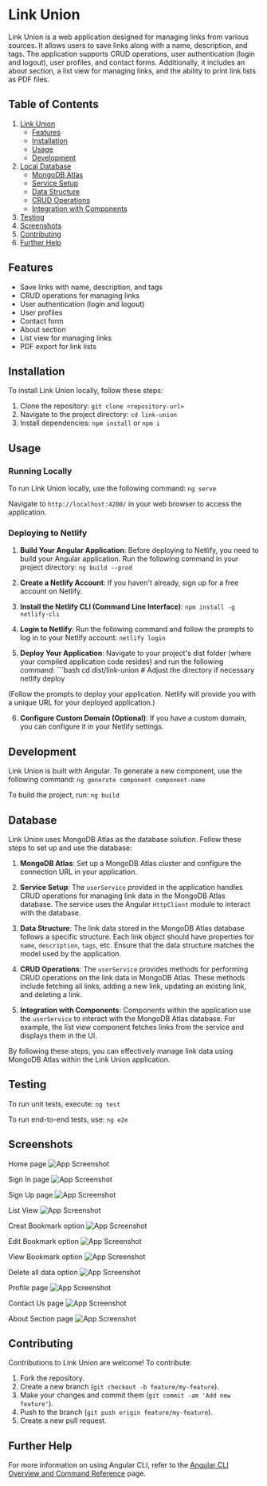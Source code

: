 # Link Union

Link Union is a web application designed for managing links from various sources. It allows users to save links along with a name, description, and tags. The application supports CRUD operations, user authentication (login and logout), user profiles, and contact forms. Additionally, it includes an about section, a list view for managing links, and the ability to print link lists as PDF files.

## Table of Contents

1. [Link Union](#link-union)
    - [Features](#features)
    - [Installation](#installation)
    - [Usage](#usage)
    - [Development](#development)
2. [Local Database](#local-database)
    - [MongoDB Atlas](#mongodb-atlas)
    - [Service Setup](#service-setup)
    - [Data Structure](#data-structure)
    - [CRUD Operations](#crud-operations)
    - [Integration with Components](#integration-with-components)
3. [Testing](#testing)
4. [Screenshots](#screenshots)
5. [Contributing](#contributing)
6. [Further Help](#further-help)

## Features

- Save links with name, description, and tags
- CRUD operations for managing links
- User authentication (login and logout)
- User profiles
- Contact form
- About section
- List view for managing links
- PDF export for link lists

## Installation

To install Link Union locally, follow these steps:

1. Clone the repository: `git clone <repository-url>`
2. Navigate to the project directory: `cd link-union`
3. Install dependencies: `npm install` or `npm i`

## Usage

### Running Locally

To run Link Union locally, use the following command: `ng serve`

Navigate to `http://localhost:4200/` in your web browser to access the application.

### Deploying to Netlify

1. **Build Your Angular Application**: Before deploying to Netlify, you need to build your Angular application. Run the following command in your project directory: `ng build --prod`

2. **Create a Netlify Account**: If you haven't already, sign up for a free account on Netlify.

3. **Install the Netlify CLI (Command Line Interface)**: `npm install -g netlify-cli`

4. **Login to Netlify**: Run the following command and follow the prompts to log in to your Netlify account: `netlify login`

5. **Deploy Your Application**: Navigate to your project's dist folder (where your compiled application code resides) and run the following command: ```bash
cd dist/link-union  # Adjust the directory if necessary
netlify deploy

(Follow the prompts to deploy your application. Netlify will provide you with a unique URL for your deployed application.)

6. **Configure Custom Domain (Optional)**: If you have a custom domain, you can configure it in your Netlify settings.

## Development

Link Union is built with Angular. To generate a new component, use the following command: `ng generate component component-name`

To build the project, run: `ng build`

## Database

Link Union uses MongoDB Atlas as the database solution. Follow these steps to set up and use the database:

1. **MongoDB Atlas**: Set up a MongoDB Atlas cluster and configure the connection URL in your application.

2. **Service Setup**: The `userService` provided in the application handles CRUD operations for managing link data in the MongoDB Atlas database. The service uses the Angular `HttpClient` module to interact with the database.

3. **Data Structure**: The link data stored in the MongoDB Atlas database follows a specific structure. Each link object should have properties for `name`, `description`, `tags`, etc. Ensure that the data structure matches the model used by the application.

4. **CRUD Operations**: The `userService` provides methods for performing CRUD operations on the link data in MongoDB Atlas. These methods include fetching all links, adding a new link, updating an existing link, and deleting a link.

5. **Integration with Components**: Components within the application use the `userService` to interact with the MongoDB Atlas database. For example, the list view component fetches links from the service and displays them in the UI.

By following these steps, you can effectively manage link data using MongoDB Atlas within the Link Union application.

## Testing

To run unit tests, execute: `ng test`

To run end-to-end tests, use: `ng e2e`

## Screenshots

Home page
![App Screenshot](/Screenshots/Home-Page.png)

Sign In page
![App Screenshot](/Screenshots/Sign-In.png)

Sign Up page
![App Screenshot](/Screenshots/Sign-Up.png)

List View
![App Screenshot](/Screenshots/List-View.png)

Creat Bookmark option
![App Screenshot](/Screenshots/Create-Bookmark.png)

Edit Bookmark option
![App Screenshot](/Screenshots/Edit-Bookmark.png)

View Bookmark option
![App Screenshot](/Screenshots/View-Bookmark.png)

Delete all data option
![App Screenshot](/Screenshots/Delete-all.png)

Profile page
![App Screenshot](/Screenshots/Profile.png)

Contact Us page
![App Screenshot](/Screenshots/Contact-Form.png)

About Section page
![App Screenshot](/Screenshots/About-section.png)

## Contributing

Contributions to Link Union are welcome! To contribute:

1. Fork the repository.
2. Create a new branch (`git checkout -b feature/my-feature`).
3. Make your changes and commit them (`git commit -am 'Add new feature'`).
4. Push to the branch (`git push origin feature/my-feature`).
5. Create a new pull request.

## Further Help

For more information on using Angular CLI, refer to the [Angular CLI Overview and Command Reference](https://angular.io/cli) page.
